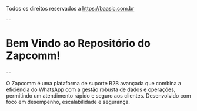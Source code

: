 Todos os direitos reservados a https://baasic.com.br

  

--
# Bem Vindo ao Repositório do Zapcomm!
--

  

O Zapcomm é uma plataforma de suporte B2B avançada que combina a eficiência do WhatsApp com a gestão robusta de dados e operações, permitindo um atendimento rápido e seguro aos clientes. Desenvolvido com foco em desempenho, escalabilidade e segurança.
